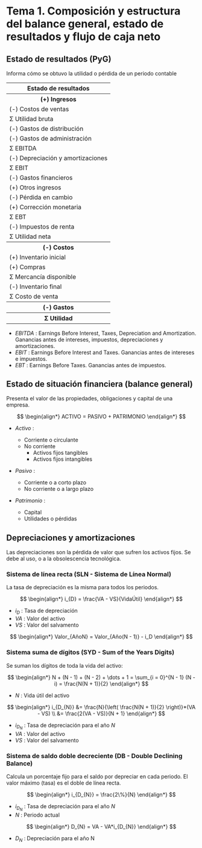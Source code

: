 # Tema 1. Composición y estructura del balance general, estado de resultados y flujo de caja neto


## Estado de resultados (PyG)

Informa cómo se obtuvo la utilidad o pérdida de un periodo contable

<center>
<table>
	<tr>
		<th><center>Estado de resultados</center></th>
	<tr>
	<tr>
		<th><center>(+) Ingresos</center></th>
	</tr>
	<tr>
		<td>(-) Costos de ventas</td>
	</tr>
	<tr>
		<td>Σ Utilidad bruta</td>
	</tr>
	<tr>
		<td>(-) Gastos de distribución</td>
	</tr>
	<tr>
		<td>(-) Gastos de administración</td>
	</tr>
	<tr>
		<td>Σ EBITDA</td>
	</tr>
	<tr>
		<td>(-) Depreciación y amortizaciones</td>
	</tr>
	<tr>
		<td>Σ EBIT</td>
	</tr>
	<tr>
		<td>(-) Gastos financieros</td>
	</tr>
	<tr>
		<td>(+) Otros ingresos</td>
	</tr>
	<tr>
		<td>(-) Pérdida en cambio</td>
	</tr>
	<tr>
		<td>(+) Corrección monetaria</td>
	</tr>
	<tr>
		<td>Σ EBT</td>
	</tr>
	<tr>
		<td>(-) Impuestos de renta</td>
	</tr>
	<tr>
		<td>Σ Utilidad neta</td>
	</tr>
	<tr>
		<th><center>(-) Costos</center></th>
	</tr>
	<tr>
		<td>(+) Inventario inicial</td>
	</tr>
	<tr>
		<td>(+) Compras</td>
	</tr>
	<tr>
		<td>Σ Mercancía disponible</td>
	</tr>
	<tr>
		<td>(-) Inventario final</td>
	</tr>
	<tr>
		<td>Σ Costo de venta</td>
	</tr>
	<tr>
		<th><center>(-) Gastos</center></th>
	</tr>
	<tr>
		<th><center>Σ Utilidad</center></th>
	</tr>
</table>
</center>

- _EBITDA_ : Earnings Before Interest, Taxes, Depreciation and Amortization. Ganancias antes de intereses, impuestos, depreciaciones y amortizaciones.
- _EBIT_ : Earnings Before Interest and Taxes. Ganancias antes de intereses e impuestos.
- _EBT_ : Earnings Before Taxes. Ganancias antes de impuestos.


## Estado de situación financiera (balance general)

Presenta el valor de las propiedades, obligaciones y capital de una empresa.

$$
\begin{align*}
	ACTIVO = PASIVO + PATRIMONIO
\end{align*}
$$

- _Activo_ :
	- Corriente o circulante
	- No corriente
		- Activos fijos tangibles
		- Activos fijos intangibles

- _Pasivo_ : 
	- Corriente o a corto plazo
	- No corriente o a largo plazo

- _Patrimonio_ : 
	- Capital
	- Utilidades o pérdidas


## Depreciaciones y amortizaciones

Las depreciaciones son la pérdida de valor que sufren los activos fijos.
Se debe al uso, o a la obsolescencia tecnológica.

### Sistema de línea recta (SLN - Sistema de Línea Normal)

La tasa de depreciación es la misma para todos los periodos.

$$
\begin{align*}
	i_{D} = \frac{VA - VS}{VidaÚtil}
\end{align*}
$$

- $i_{D}$ : Tasa de depreciación
- $VA$ : Valor del activo
- $VS$ : Valor del salvamento

$$
\begin{align*}
	Valor_{AñoN} = Valor_{Año(N - 1)} - i_D
\end{align*}
$$

### Sistema suma de dígitos (SYD - Sum of the Years Digits)

Se suman los dígitos de toda la vida del activo:

$$
\begin{align*}
	N + (N - 1) + (N - 2) + \dots + 1 = \sum_{i = 0}^{N - 1} (N - i) = \frac{N(N + 1)}{2}
\end{align*}
$$

- $N$ :  Vida útil del activo 

$$
\begin{align*}
	i_{D_{N}} &= \frac{N}{\left( \frac{N(N + 1)}{2} \right)}*(VA - VS) \\
	&= \frac{2(VA - VS)}{N + 1}
\end{align*}
$$

- $i_{D_{N}}$ : Tasa de depreciación para el año $N$
- $VA$ : Valor del activo
- $VS$ : Valor del salvamento


### Sistema de saldo doble decreciente (DB - Double Declining Balance)

Calcula un porcentaje fijo para el saldo por depreciar en cada periodo. El valor máximo (tasa) es el doble de línea recta.

$$
\begin{align*}
	i_{D_{N}} = \frac{2\%}{N}
\end{align*}
$$

- $i_{D_{N}}$ : Tasa de depreciación para el año $N$
- $N$ : Periodo actual

$$
\begin{align*}
	D_{N} = VA - VA*i_{D_{N}}
\end{align*}
$$

- $D_{N}$ :  Depreciación para el año N


